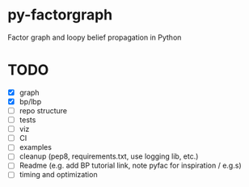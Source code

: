 # py-factorgraph

Factor graph and loopy belief propagation in Python

# TODO

-	[x] graph
-	[x] bp/lbp
-	[ ] repo structure
-	[ ] tests
-	[ ] viz
-	[ ] CI
-	[ ] examples
-	[ ] cleanup (pep8, requirements.txt, use logging lib, etc.)
-	[ ] Readme (e.g. add BP tutorial link, note pyfac for inspiration / e.g.s)
-	[ ] timing and optimization
